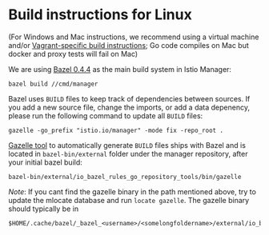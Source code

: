 # Build instructions for Linux

(For Windows and Mac instructions, we recommend using a virtual machine and/or [Vagrant-specific build instructions](build-vagrant.md); Go code compiles on Mac but docker and proxy tests will fail on Mac)

We are using [Bazel 0.4.4](https://bazel.io) as the main build system in Istio Manager:

    bazel build //cmd/manager

Bazel uses `BUILD` files to keep track of dependencies between sources.  If you
add a new source file, change the imports, or add a data depenency, please run the following command
to update all `BUILD` files:

    gazelle -go_prefix "istio.io/manager" -mode fix -repo_root .

[Gazelle tool](https://github.com/bazelbuild/rules_go/tree/master/go/tools/gazelle) to automatically generate `BUILD` files ships with Bazel and is located in `bazel-bin/external` folder under the manager
repository, after your initial bazel build:

    bazel-bin/external/io_bazel_rules_go_repository_tools/bin/gazelle

_Note_: If you cant find the gazelle binary in the path mentioned above,
try to update the mlocate database and run `locate gazelle`. The gazelle
binary should typically be in

    $HOME/.cache/bazel/_bazel_<username>/<somelongfoldername>/external/io_bazel_rules_go_repository_tools/bin/gazelle
